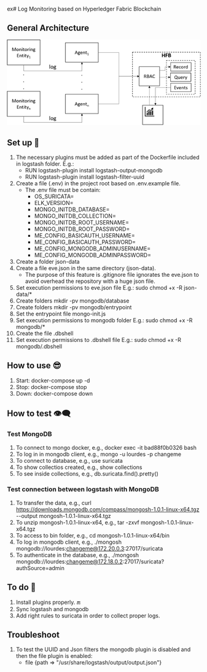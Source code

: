 ex# Log Monitoring based on Hyperledger Fabric Blockchain

## General Architecture
![alt text](https://github.com/sfl0r3nz05/LogMonitoringHFB/blob/main/images/LogMonitoringHFB.png)

## Set up 🙂
1. The necessary plugins must be added as part of the Dockerfile included in logstash folder. E.g.:
    - RUN logstash-plugin install logstash-output-mongodb
    - RUN logstash-plugin install logstash-filter-uuid
2. Create a file (.env) in the project root based on .env.example file.
    - The .env file must be contain:
        - OS_SURICATA=
        - ELK_VERSION=
        - MONGO_INITDB_DATABASE=
        - MONGO_INITDB_COLLECTION=
        - MONGO_INITDB_ROOT_USERNAME=
        - MONGO_INITDB_ROOT_PASSWORD=
        - ME_CONFIG_BASICAUTH_USERNAME=
        - ME_CONFIG_BASICAUTH_PASSWORD=
        - ME_CONFIG_MONGODB_ADMINUSERNAME=
        - ME_CONFIG_MONGODB_ADMINPASSWORD=
3. Create a folder json-data
4. Create a file eve.json in the same directory (json-data).
    - The purpose of this feature is .gitignore file ignorates the eve.json to avoid overhead the repository with a huge json file.
5. Set execution permissions to eve.json file E.g.: sudo chmod +x -R json-data/*
6. Create folders mkdir -pv mongodb/database
7. Create folders mkdir -pv mongodb/entrypoint
8. Set the entrypoint file mongo-init.js
9. Set execution permissions to mongodb folder E.g.: sudo chmod +x -R mongodb/*
10. Create the file .dbshell
11. Set execution permissions to .dbshell file E.g.: sudo chmod +x -R mongodb/.dbshell

## How to use 😎
1. Start: docker-compose up -d
2. Stop: docker-compose stop
3. Down: docker-compose down

## How to test 👁‍🗨
### Test MongoDB
1. To connect to mongo docker, e.g., docker exec -it bad88f0b0326 bash
2. To log in in mongodb client, e.g., mongo -u lourdes -p changeme
3. To connect to database, e.g., use suricata
4. To show collectios created, e.g., show collections
5. To see inside collections, e.g., db.suricata.find().pretty()
### Test connection between logstash with MongoDB
1. To transfer the data, e.g., curl https://downloads.mongodb.com/compass/mongosh-1.0.1-linux-x64.tgz --output mongosh-1.0.1-linux-x64.tgz
2. To unzip mongosh-1.0.1-linux-x64, e.g., tar -zxvf mongosh-1.0.1-linux-x64.tgz
3. To access to bin folder, e.g., cd mongosh-1.0.1-linux-x64/bin
4. To log in mongodb client, e.g., ./mongosh mongodb://lourdes:changeme@172.20.0.3:27017/suricata
5. To authenticate in the database, e.g., ./mongosh mongodb://lourdes:changeme@172.18.0.2:27017/suricata?authSource=admin

## To do 🤔
1. Install plugins properly. 🔚
2. Sync logstash and mongodb
2. Add right rules to suricata in order to collect proper logs.

## Troubleshoot
1. To test the UUID and Json filters the mongodb plugin is disabled and then the file plugin is enabled:
    - file {path => "/usr/share/logstash/output/output.json"}